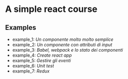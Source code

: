 # A simple react course

## Examples

- example_1: _Un componente molto molto semplice_
- example_2: _Un componente con attributi di input_
- example_3: _Babel, webpack e lo stato dei componenti_
- example_4: _Create react app_
- example_5: _Gestire gli eventi_
- example_6: _Unit test_
- example_7: _Redux_